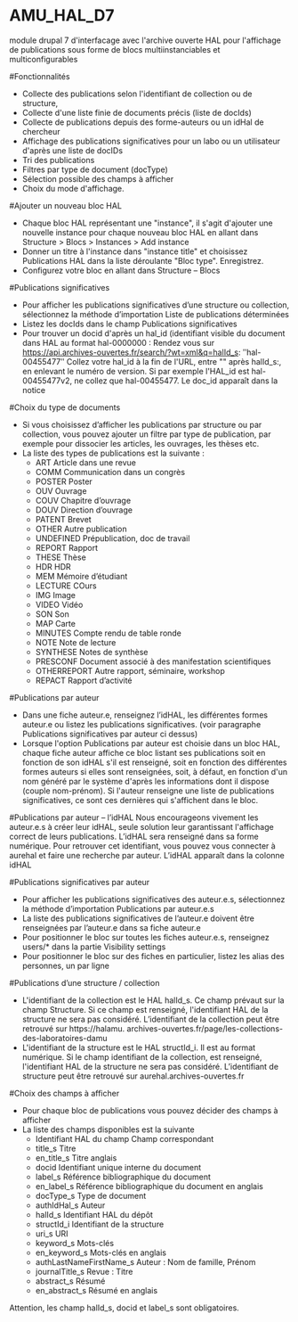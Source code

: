 # AMU_HAL_D7
module drupal 7 d'interfacage avec l'archive ouverte HAL pour l'affichage de publications  sous forme de blocs multiinstanciables et multiconfigurables

#Fonctionnalités
* Collecte des publications selon l'identifiant de collection ou de structure,
* Collecte d'une liste finie de documents précis (liste de docIds)
* Collecte de publications depuis des forme-auteurs ou un idHal de chercheur
* Affichage des publications significatives pour un labo ou un utilisateur d'après une liste de docIDs
* Tri des publications
* Filtres par type de document (docType)
* Sélection possible des champs à afficher
* Choix du mode d'affichage.

#Ajouter un nouveau bloc HAL
* Chaque bloc HAL représentant une "instance", il s'agit d'ajouter une nouvelle instance pour chaque nouveau
bloc HAL en allant dans Structure > Blocs > Instances > Add instance
* Donner un titre à l'instance dans "instance title" et choisissez Publications HAL dans la liste déroulante "Bloc
type". Enregistrez.
* Configurez votre bloc en allant dans Structure – Blocs


#Publications significatives
* Pour afficher les publications significatives d’une structure ou collection, sélectionnez la méthode d’importation
Liste de publications déterminées
* Listez les docIds dans le champ Publications significatives
* Pour trouver un docid d'après un hal_id (identifiant visible du document dans HAL au format hal-0000000 :
Rendez vous sur https://api.archives-ouvertes.fr/search/?wt=xml&q=halId_s: ʺhal-00455477ʺ
Collez votre hal_id à la fin de l'URL, entre "" après halId_s:, en enlevant le numéro de version. Si par exemple l'HAL_id
est hal-00455477v2, ne collez que hal-00455477. Le doc_id apparaît dans la notice


#Choix du type de documents
* Si vous choisissez d’afficher les publications par structure ou par collection, vous pouvez ajouter un filtre par type de
publication, par exemple pour dissocier les articles, les ouvrages, les thèses etc.
* La liste des types de publications est la suivante :
  * ART Article dans une revue
  * COMM Communication dans un congrès
  * POSTER Poster
  * OUV Ouvrage
  * COUV Chapitre d’ouvrage
  * DOUV Direction d’ouvrage
  * PATENT Brevet
  * OTHER Autre publication
  * UNDEFINED Prépublication, doc de travail
  * REPORT Rapport
  * THESE Thèse
  * HDR HDR
  * MEM Mémoire d’étudiant
  * LECTURE COurs
  * IMG Image
  * VIDEO Vidéo
  * SON Son
  * MAP Carte
  * MINUTES Compte rendu de table ronde
  * NOTE Note de lecture
  * SYNTHESE Notes de synthèse
  * PRESCONF Document associé à des manifestation scientifiques
  * OTHERREPORT Autre rapport, séminaire, workshop
  * REPACT Rapport d’activité

#Publications par auteur
* Dans une fiche auteur.e, renseignez l’idHAL, les différentes formes auteur.e ou listez les publications
significatives. (voir paragraphe Publications significatives par auteur ci dessus)
* Lorsque l'option Publications par auteur est choisie dans un bloc HAL, chaque fiche auteur affiche ce bloc
listant ses publications soit en fonction de son idHAL s'il est renseigné, soit en fonction des différentes
formes auteurs si elles sont renseignées, soit, à défaut, en fonction d'un nom généré par le système d'après
les informations dont il dispose (couple nom-prénom). Si l'auteur renseigne une liste de publications
significatives, ce sont ces dernières qui s'affichent dans le bloc.

#Publications par auteur – l’idHAL
Nous encourageons vivement les auteur.e.s à créer leur idHAL, seule solution leur garantissant l'affichage
correct de leurs publications. L’idHAL sera renseigné dans sa forme numérique. Pour retrouver cet
identifiant, vous pouvez vous connecter à aurehal et faire une recherche par auteur. L’idHAL apparaît dans la
colonne idHAL

#Publications significatives par auteur
* Pour afficher les publications significatives des auteur.e.s, sélectionnez la méthode d’importation Publications par
auteur.e.s
* La liste des publications significatives de l’auteur.e doivent être renseignées par l’auteur.e dans sa fiche auteur.e
* Pour positionner le bloc sur toutes les fiches auteur.e.s, renseignez users/* dans la partie Visibility settings
* Pour positionner le bloc sur des fiches en particulier, listez les alias des personnes, un par ligne


#Publications d’une structure / collection
* L'identifiant de la collection est le HAL halId_s. Ce champ prévaut sur la champ Structure. Si ce champ est renseigné,
l'identifiant HAL de la structure ne sera pas considéré. L’identifiant de la collection peut être retrouvé sur https://halamu.
archives-ouvertes.fr/page/les-collections-des-laboratoires-damu
* L'identifiant de la structure est le HAL structId_i. Il est au format numérique. Si le champ identifiant de la collection, est
renseigné, l'identifiant HAL de la structure ne sera pas considéré. L’identifiant de structure peut être retrouvé sur
aurehal.archives-ouvertes.fr



#Choix des champs à afficher
* Pour chaque bloc de publications vous pouvez décider des champs à afficher
* La liste des champs disponibles est la suivante
  * Identifiant HAL du champ Champ correspondant
  * title_s Titre
  * en_title_s Titre anglais
  * docid Identifiant unique interne du document
  * label_s Référence bibliographique du document
  * en_label_s Référence bibliographique du document en anglais
  * docType_s Type de document
  * authIdHal_s Auteur
  * halId_s Identifiant HAL du dépôt
  * structId_i Identifiant de la structure
  * uri_s URI
  * keyword_s Mots-clés
  * en_keyword_s Mots-clés en anglais
  * authLastNameFirstName_s Auteur : Nom de famille, Prénom
  * journalTitle_s Revue : Titre
  * abstract_s Résumé
  * en_abstract_s Résumé en anglais

Attention, les champ halId_s, docid et label_s sont obligatoires.
